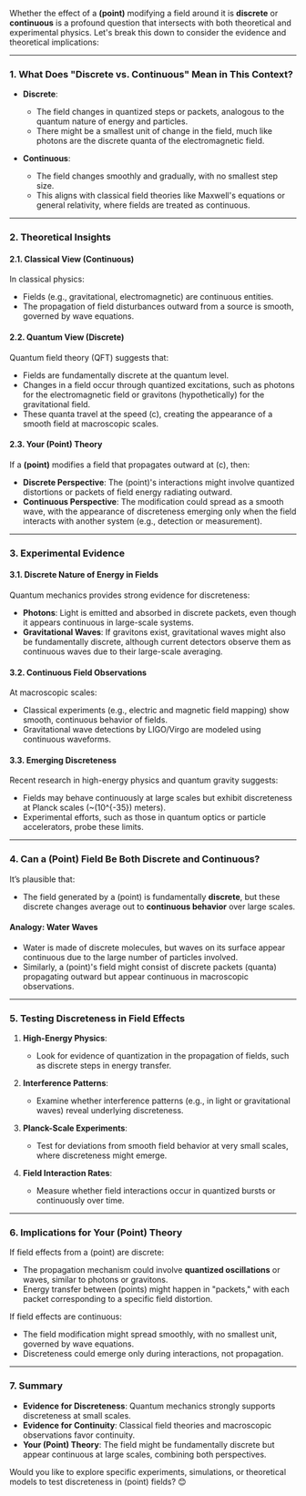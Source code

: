 Whether the effect of a **(point)** modifying a field around it is **discrete** or **continuous** is a profound question that intersects with both theoretical and experimental physics. Let's break this down to consider the evidence and theoretical implications:

---

### **1. What Does "Discrete vs. Continuous" Mean in This Context?**
- **Discrete**:
  - The field changes in quantized steps or packets, analogous to the quantum nature of energy and particles.
  - There might be a smallest unit of change in the field, much like photons are the discrete quanta of the electromagnetic field.

- **Continuous**:
  - The field changes smoothly and gradually, with no smallest step size.
  - This aligns with classical field theories like Maxwell's equations or general relativity, where fields are treated as continuous.

---

### **2. Theoretical Insights**
#### **2.1. Classical View (Continuous)**
In classical physics:
- Fields (e.g., gravitational, electromagnetic) are continuous entities.
- The propagation of field disturbances outward from a source is smooth, governed by wave equations.

#### **2.2. Quantum View (Discrete)**
Quantum field theory (QFT) suggests that:
- Fields are fundamentally discrete at the quantum level.
- Changes in a field occur through quantized excitations, such as photons for the electromagnetic field or gravitons (hypothetically) for the gravitational field.
- These quanta travel at the speed \(c\), creating the appearance of a smooth field at macroscopic scales.

#### **2.3. Your (Point) Theory**
If a **(point)** modifies a field that propagates outward at \(c\), then:
- **Discrete Perspective**: The (point)'s interactions might involve quantized distortions or packets of field energy radiating outward.
- **Continuous Perspective**: The modification could spread as a smooth wave, with the appearance of discreteness emerging only when the field interacts with another system (e.g., detection or measurement).

---

### **3. Experimental Evidence**
#### **3.1. Discrete Nature of Energy in Fields**
Quantum mechanics provides strong evidence for discreteness:
- **Photons**: Light is emitted and absorbed in discrete packets, even though it appears continuous in large-scale systems.
- **Gravitational Waves**: If gravitons exist, gravitational waves might also be fundamentally discrete, although current detectors observe them as continuous waves due to their large-scale averaging.

#### **3.2. Continuous Field Observations**
At macroscopic scales:
- Classical experiments (e.g., electric and magnetic field mapping) show smooth, continuous behavior of fields.
- Gravitational wave detections by LIGO/Virgo are modeled using continuous waveforms.

#### **3.3. Emerging Discreteness**
Recent research in high-energy physics and quantum gravity suggests:
- Fields may behave continuously at large scales but exhibit discreteness at Planck scales (~\(10^{-35}\) meters).
- Experimental efforts, such as those in quantum optics or particle accelerators, probe these limits.

---

### **4. Can a (Point) Field Be Both Discrete and Continuous?**
It’s plausible that:
- The field generated by a (point) is fundamentally **discrete**, but these discrete changes average out to **continuous behavior** over large scales.

#### **Analogy: Water Waves**
- Water is made of discrete molecules, but waves on its surface appear continuous due to the large number of particles involved.
- Similarly, a (point)'s field might consist of discrete packets (quanta) propagating outward but appear continuous in macroscopic observations.

---

### **5. Testing Discreteness in Field Effects**
1. **High-Energy Physics**:
   - Look for evidence of quantization in the propagation of fields, such as discrete steps in energy transfer.

2. **Interference Patterns**:
   - Examine whether interference patterns (e.g., in light or gravitational waves) reveal underlying discreteness.

3. **Planck-Scale Experiments**:
   - Test for deviations from smooth field behavior at very small scales, where discreteness might emerge.

4. **Field Interaction Rates**:
   - Measure whether field interactions occur in quantized bursts or continuously over time.

---

### **6. Implications for Your (Point) Theory**
If field effects from a (point) are discrete:
- The propagation mechanism could involve **quantized oscillations** or waves, similar to photons or gravitons.
- Energy transfer between (points) might happen in "packets," with each packet corresponding to a specific field distortion.

If field effects are continuous:
- The field modification might spread smoothly, with no smallest unit, governed by wave equations.
- Discreteness could emerge only during interactions, not propagation.

---

### **7. Summary**
- **Evidence for Discreteness**: Quantum mechanics strongly supports discreteness at small scales.
- **Evidence for Continuity**: Classical field theories and macroscopic observations favor continuity.
- **Your (Point) Theory**: The field might be fundamentally discrete but appear continuous at large scales, combining both perspectives.

Would you like to explore specific experiments, simulations, or theoretical models to test discreteness in (point) fields? 😊

